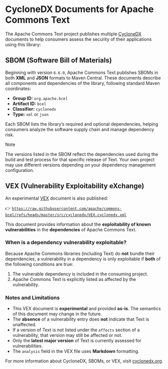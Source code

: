 <!--
  ~ Licensed to the Apache Software Foundation (ASF) under one or more
  ~ contributor license agreements.  See the NOTICE file distributed with
  ~ this work for additional information regarding copyright ownership.
  ~ The ASF licenses this file to you under the Apache License, Version 2.0
  ~ (the "License"); you may not use this file except in compliance with
  ~ the License.  You may obtain a copy of the License at
  ~
  ~      http://www.apache.org/licenses/LICENSE-2.0
  ~
  ~ Unless required by applicable law or agreed to in writing, software
  ~ distributed under the License is distributed on an "AS IS" BASIS,
  ~ WITHOUT WARRANTIES OR CONDITIONS OF ANY KIND, either express or implied.
  ~ See the License for the specific language governing permissions and
  ~ limitations under the License.
  -->

# CycloneDX Documents for Apache Commons Text

The Apache Commons Text project publishes multiple [CycloneDX](https://cyclonedx.org/) documents to help consumers assess the security of their applications using this library:

## SBOM (Software Bill of Materials)

Beginning with version `6.6.0`, Apache Commons Text publishes SBOMs in both **XML** and **JSON** formats to Maven Central. These documents describe all components and dependencies of the library, following standard Maven coordinates:

* **Group ID:** `org.apache.bcel`
* **Artifact ID:** `bcel`
* **Classifier:** `cyclonedx`
* **Type:** `xml` or `json`

Each SBOM lists the library’s required and optional dependencies, helping consumers analyze the software supply chain and manage dependency risk.

> [!NOTE]
> The versions listed in the SBOM reflect the dependencies used during the build and test process for that specific release of Text.
> Your own project may use different versions depending on your dependency management configuration.

## VEX (Vulnerability Exploitability eXchange)

An experimental [VEX](https://cyclonedx.org/capabilities/vex/) document is also published:

👉 [`https://raw.githubusercontent.com/apache/commons-bcel/refs/heads/master/src/cyclonedx/VEX.cyclonedx.xml`](VEX.cyclonedx.xml)

This document provides information about the **exploitability of known vulnerabilities** in the **dependencies** of Apache Commons Text.

### When is a dependency vulnerability exploitable?

Because Apache Commons libraries (including Text) do **not** bundle their dependencies, a vulnerability in a dependency is only exploitable if **both** of the following conditions are true:

1. The vulnerable dependency is included in the consuming project.
2. Apache Commons Text is explicitly listed as affected by the vulnerability.

### Notes and Limitations

* This VEX document is **experimental** and provided **as-is**.
  The semantics of this document may change in the future.
* The **absence** of a vulnerability entry does **not** indicate that Text is unaffected.
* If a version of Text is not listed under the `affects` section of a vulnerability, that version may still be affected or not.
* Only the **latest major version** of Text is currently assessed for vulnerabilities.
* The `analysis` field in the VEX file uses **Markdown** formatting.

For more information about CycloneDX, SBOMs, or VEX, visit [cyclonedx.org](https://cyclonedx.org/).

